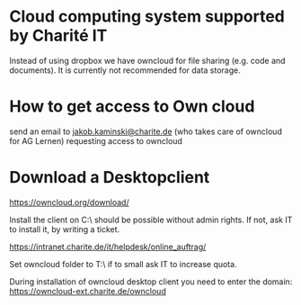 # Cloud computing system supported by Charité IT

Instead of using dropbox we have owncloud for file sharing (e.g. code and documents). It is currently not recommended for data storage.  

# How to get access to Own cloud

send an email to jakob.kaminski@charite.de (who takes care of owncloud for AG Lernen) requesting access to owncloud

# Download a Desktopclient

https://owncloud.org/download/

Install the client on C:\ should be possible without admin rights. If not, ask IT to install it, by writing a ticket.

https://intranet.charite.de/it/helpdesk/online_auftrag/

Set owncloud folder to T:\ if to small ask IT to increase quota.


During installation of owncloud desktop client you need to enter the domain: https://owncloud-ext.charite.de/owncloud
